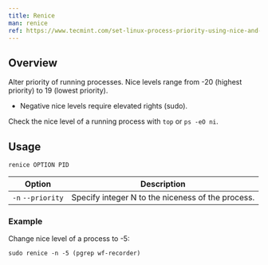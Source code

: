 ```yaml
---
title: Renice
man: renice
ref: https://www.tecmint.com/set-linux-process-priority-using-nice-and-renice-commands/
---
```


## Overview

Alter priority of running processes.
Nice levels range from -20 (highest priority) to 19 (lowest priority).

- Negative nice levels require elevated rights (sudo).

Check the nice level of a running process with `top` or `ps -eO ni`.

## Usage

```shell
renice OPTION PID
```

| Option | Description |
| --- | --- |
| `-n` `--priority` | Specify integer N to the niceness of the process. |

### Example

Change nice level of a process to -5:

```shell
sudo renice -n -5 (pgrep wf-recorder)
```
